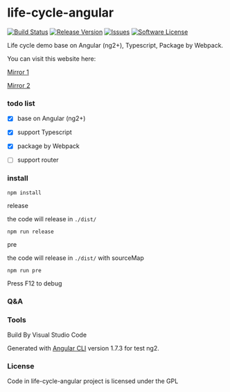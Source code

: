 # life-cycle-angular

[![Build Status](https://travis-ci.org/flyher/life-cycle-angular.svg?branch=master)](https://travis-ci.org/flyher/life-cycle-angular?branch=master)
[![Release Version](https://img.shields.io/github/release/flyher/life-cycle-angular.svg)](https://github.com/flyher/life-cycle-angular/releases)
[![Issues](https://img.shields.io/github/issues/flyher/life-cycle-angular.svg)](https://github.com/flyher/life-cycle-angular/issues)
[![Software License](https://img.shields.io/github/license/flyher/life-cycle-angular.svg?branch=master)](https://github.com/flyher/life-cycle-angular/blob/master/LICENSE)

Life cycle demo base on Angular (ng2+), Typescript, Package by Webpack.

You can visit this website here:

[Mirror 1](https://life-cycle-angular.99diary.com)

[Mirror 2](https://www.99diary.com/life-cycle-angular/)

### todo list

- [x] base on Angular (ng2+)

- [x] support Typescript

- [x] package by Webpack

- [ ] support router

### install


```shell
npm install
```

release

the code will release in `./dist/`
```
npm run release
```

pre

the code  will release in `./dist/` with sourceMap
```shell
npm run pre
```

Press F12 to debug

### Q&A 



### Tools

Build By Visual Studio Code

Generated with [Angular CLI](https://github.com/angular/angular-cli) version 1.7.3 for test ng2.

### License

Code in life-cycle-angular project is licensed under the GPL
